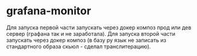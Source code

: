 # grafana-monitor
Для запуска первой части запускать через докер композ прод или дев сервер (графана так и не заработала).
Для запуска второй части запускать через докер композ (в базу ру язык не записать из стандартного образа скьюл - сделал транслитерацию).
